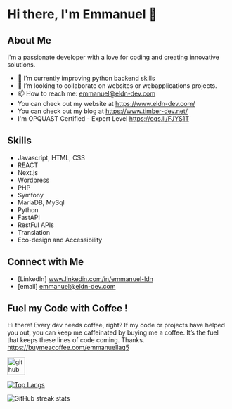 # Hi there, I'm Emmanuel 👋

## About Me
I'm a passionate developer with a love for coding and creating innovative solutions. 

- 🌱 I’m currently improving python backend skills
- 👯 I’m looking to collaborate on websites or webapplications projects.
- 📫 How to reach me: emmanuel@eldn-dev.com
- You can check out my website at https://www.eldn-dev.com/
- You can check out my blog at https://www.timber-dev.net/
- I'm OPQUAST Certified - Expert Level https://oqs.li/FJYS1T


## Skills
- Javascript, HTML, CSS
- REACT
- Next.js
- Wordpress
- PHP
- Symfony
- MariaDB, MySql
- Python
- FastAPI
- RestFul APIs
- Translation
- Eco-design and Accessibility

## Connect with Me
- [LinkedIn] www.linkedin.com/in/emmanuel-ldn
- [email] emmanuel@eldn-dev.com

## Fuel my Code with Coffee !

Hi there! Every dev needs coffee, right? If my code or projects have helped you out, you can keep me caffeinated by buying me a coffee. It’s the fuel that keeps these lines of code coming. Thanks.
https://buymeacoffee.com/emmanuellaq5

[<img src='https://cdn.jsdelivr.net/npm/simple-icons@3.0.1/icons/github.svg' alt='github' height='40'>](https://github.com/elastra-fr)  

[![Top Langs](https://github-readme-stats.vercel.app/api/top-langs/?username=elastra-fr)](https://github.com/anuraghazra/github-readme-stats)

![GitHub streak stats](https://streak-stats.demolab.com/?user=elastra-fr)  





